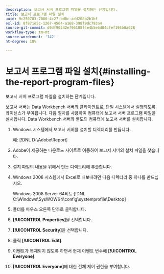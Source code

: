 ```yaml
---
description: 보고서 서버 프로그램 파일을 설치하는 단계입니다.
title: 보고서 프로그램 파일 설치
uuid: 9c250783-7080-4c27-bd8c-add208b2b1bf
exl-id: 8f871e5c-1267-4564-a168-398f9dc793a4
source-git-commit: d9df90242ef96188f4e4b5e6d04cfef196b0a628
workflow-type: tm+mt
source-wordcount: '142'
ht-degree: 10%

---
```


# 보고서 프로그램 파일 설치{#installing-the-report-program-files}

보고서 서버 프로그램 파일을 설치하는 단계입니다.

보고서 서버는 Data Workbench 서버의 클라이언트로, 단일 시스템에서 실행되도록 라이센스가 부여됩니다. 다음 절차를 사용하여 컴퓨터에 보고서 서버 프로그램 파일을 설치합니다. Data Workbench 서버와 별도의 컴퓨터에 보고서 서버를 설치합니다.

1. Windows 시스템에서 보고서 서버를 설치할 디렉터리를 만듭니다.

   예: [!DNL D:\Adobe\Report]

1. Adobe이 제공하는 다운로드 사이트로 이동하여 보고서 서버의 설치 파일을 찾습니다.
1. 설치 파일의 내용을 위에서 만든 디렉토리에 추출합니다.
1. Windows 2008 시스템에서 Excel로 내보내려면 다음 디렉터리 중 하나를 만드십시오.

   Windows 2008 Server 64비트:[!DNL C:\Windows\SysWOW64\config\systemprofile\Desktop]

1. 폴더를 마우스 오른쪽 단추로 클릭합니다.
1. **[!UICONTROL Properties]**&#x200B;을 선택합니다.
1. **[!UICONTROL Security]**&#x200B;을 선택합니다.
1. 클릭 **[!UICONTROL Edit]**.
1. 이벤트가 복제되지 않도록 하면서 현재 이벤트 변수에 **[!UICONTROL Everyone]**.
1. **[!UICONTROL Everyone]**&#x200B;에 대한 전체 제어 권한을 부여합니다.
